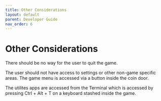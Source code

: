 ```yaml
---
title: Other Considerations
layout: default
parent: Developer Guide
nav_order: 6
---
```


# Other Considerations

There should be no way for the user to quit the game.

The user should not have access to settings or other non-game specific areas.  The game menu is accessed via a button inside the coin door.

The utilites apps are accessed from the Terminal which is accessed by pressing Ctrl + Alt + T on a keyboard stashed inside the game.